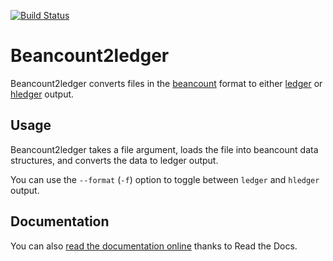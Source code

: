 [![Build Status](https://travis-ci.org/beancount/beancount2ledger.svg?branch=master)](https://travis-ci.org/beancount/beancount2ledger)

# Beancount2ledger

Beancount2ledger converts files in the [beancount](https://beancount.github.io/) format to either [ledger](https://ledger-cli.org/) or [hledger](https://hledger.org/) output.

## Usage

Beancount2ledger takes a file argument, loads the file into beancount data structures, and converts the data to ledger output.

You can use the `--format` (`-f`) option to toggle between `ledger` and `hledger` output.

## Documentation

You can also [read the documentation online](https://beancount2ledger.readthedocs.io/) thanks to Read the Docs.

